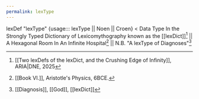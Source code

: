 ```yaml
---
permalink: lexType
---
```

lexDef "lexType" {usage::: lexType || Noen || Croen} < Data Type In the Strongly Typed Dictionary of Lexicomythography known as the [[lexDict]][^lexTypelexType] || A Hexagonal Room In An Infinite Hospital[^lexTypeNoen] || N.B. "A lexType of Diagnoses"[^lexTypeCroen]

[^lexTypelexType]: [[Two lexDefs of the lexDict, and the Crushing Edge of Infinity]], ARIA|DNE, 2025
[^lexTypeNoen]: [[Book VI.]], Aristotle's Physics, 6BCE.
[^lexTypeCroen]: [[Diagnosis]], [[God]], [[lexDict]]
